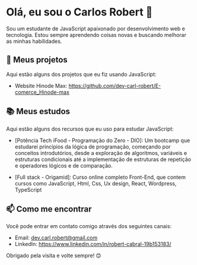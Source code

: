 # Olá, eu sou o Carlos Robert 👋

Sou um estudante de JavaScript apaixonado por desenvolvimento web e tecnologia. Estou sempre aprendendo coisas novas e buscando melhorar as minhas habilidades.

## 🚀 Meus projetos

Aqui estão alguns dos projetos que eu fiz usando JavaScript:

- Website Hinode Max: https://github.com/dev-carl-robert/E-comerce_Hinode-max

## 📚 Meus estudos

Aqui estão alguns dos recursos que eu uso para estudar JavaScript:

- [Potência Tech iFood - Programação do Zero - DIO]: Um bootcamp que estudarei  princípios da lógica de programação, começando por conceitos
  introdutórios, desde a exploração de algoritmos, variáveis e estruturas condicionais até a implementação de estruturas de repetição e operadores lógicos e de comparação.

- [Full stack - Origamid]: Curso online completo Front-End, que contem cursos como JavaScript, Html, Css, Ux design, React, Wordpress, TypeScript
## 📫 Como me encontrar

Você pode entrar em contato comigo através dos seguintes canais:

- Email: dev.carl.robert@gmail.com
- LinkedIn: https://www.linkedin.com/in/robert-cabral-19b153183/

Obrigado pela visita e volte sempre! 😊
